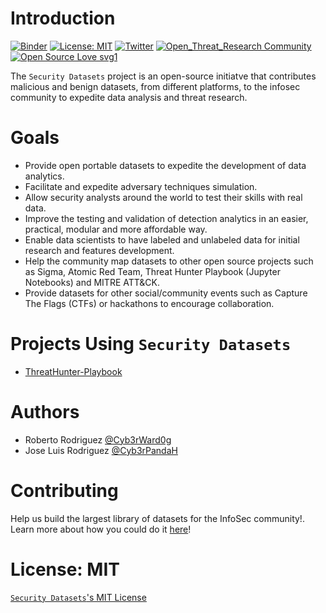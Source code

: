 # Introduction

[![Binder](https://mybinder.org/badge_logo.svg)](https://mybinder.org/v2/gh/OTRF/Security-Datasets/master)
[![License: MIT](https://img.shields.io/badge/License-MIT-yellow.svg)](https://opensource.org/licenses/MIT)
[![Twitter](https://img.shields.io/twitter/follow/SecDatasets.svg?style=social&label=Follow)](https://twitter.com/SecDatasets)
[![Open_Threat_Research Community](https://img.shields.io/badge/Open_Threat_Research-Community-brightgreen.svg)](https://twitter.com/OTR_Community)
[![Open Source Love svg1](https://badges.frapsoft.com/os/v3/open-source.svg?v=103)](https://github.com/ellerbrock/open-source-badges/)

The `Security Datasets` project is an open-source initiatve that contributes malicious and benign datasets, from different platforms, to the infosec community to expedite data analysis and threat research.

# Goals

* Provide open portable datasets to expedite the development of data analytics. 
* Facilitate and expedite adversary techniques simulation.
* Allow security analysts around the world to test their skills with real data.
* Improve the testing and validation of detection analytics in an easier, practical, modular and more affordable way. 
* Enable data scientists to have labeled and unlabeled data for initial research and features development.
* Help the community map datasets to other open source projects such as Sigma, Atomic Red Team, Threat Hunter Playbook (Jupyter Notebooks) and MITRE ATT&CK.
* Provide datasets for other social/community events such as Capture The Flags (CTFs) or hackathons to encourage collaboration.

# Projects Using `Security Datasets`

* [ThreatHunter-Playbook](https://github.com/OTRF/ThreatHunter-Playbook)

# Authors

* Roberto Rodriguez [@Cyb3rWard0g](https://twitter.com/Cyb3rWard0g)
* Jose Luis Rodriguez [@Cyb3rPandaH](https://twitter.com/Cyb3rPandaH)

# Contributing

Help us build the largest library of datasets for the InfoSec community!. Learn more about how you could do it [here](https://securitydatasets.com/create/intro.html)! 

# License: MIT

[`Security Datasets`'s MIT License](https://github.com/Cyb3rWard0g/Security-Datasets/blob/master/LICENSE)